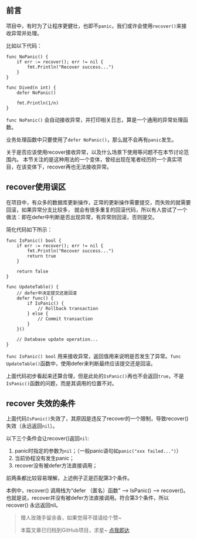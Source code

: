 ## 前言
项目中，有时为了让程序更健壮，也即不`panic`，我们或许会使用`recover()`来接收异常并处理。

比如以下代码：
```golang
func NoPanic() {
	if err := recover(); err != nil {
		fmt.Println("Recover success...")
	}
}

func Dived(n int) {
	defer NoPanic()

	fmt.Println(1/n)
}
```
`func NoPanic()` 会自动接收异常，并打印相关日志，算是一个通用的异常处理函数。

业务处理函数中只要使用了`defer NoPanic()`，那么就不会再有`panic`发生。

关于是否应该使用recover接收异常，以及什么场景下使用等问题不在本节讨论范围内。
本节关注的是这种用法的一个变体，曾经出现在笔者经历的一个真实项目，在该变体下，recover再也无法接收异常。

## recover使用误区
在项目中，有众多的数据库更新操作，正常的更新操作需要提交，而失败的就需要回滚，如果异常分支比较多，
就会有很多重复的回滚代码，所以有人尝试了一个做法：即在defer中判断是否出现异常，有异常则回滚，否则提交。

简化代码如下所示：
```golang
func IsPanic() bool {
	if err := recover(); err != nil {
		fmt.Println("Recover success...")
		return true
	}

	return false
}

func UpdateTable() {
    // defer中决定提交还是回滚
	defer func() {
		if IsPanic() {
			// Rollback transaction
		} else {
			// Commit transaction
		}
	}()

	// Database update operation...
}
```
`func IsPanic() bool` 用来接收异常，返回值用来说明是否发生了异常。`func UpdateTable()`函数中，使用defer来判断最终应该提交还是回滚。

上面代码初步看起来还算合理，但是此处的`IsPanic()`再也不会返回`true`，不是`IsPanic()`函数的问题，而是其调用的位置不对。

## recover 失效的条件
上面代码`IsPanic()`失效了，其原因是违反了recover的一个限制，导致recover()失效（永远返回`nil`）。

以下三个条件会让recover()返回`nil`:
1. panic时指定的参数为`nil`；（一般panic语句如`panic("xxx failed...")`）
2. 当前协程没有发生panic；
3. recover没有被defer方法直接调用；

前两条都比较容易理解，上述例子正是匹配第3个条件。

本例中，recover() 调用栈为“defer （匿名）函数” --> IsPanic() --> recover()。也就是说，recover并没有被defer方法直接调用。符合第3个条件，所以recover() 永远返回nil。

> 赠人玫瑰手留余香，如果觉得不错请给个赞~
> 
> 本篇文章已归档到GitHub项目，求星~ [点我即达](https://github.com/RainbowMango/GoExpertProgramming)